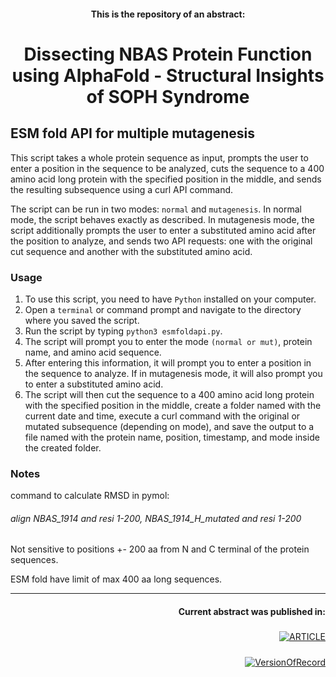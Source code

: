 <div id="header" align="center">
  
  ####  This is the repository of an abstract: 
  
  # Dissecting NBAS Protein Function using AlphaFold - Structural Insights of SOPH Syndrome
 
</div>

## ESM fold API for multiple mutagenesis

This script takes a whole protein sequence as input, prompts the user to enter a position in the sequence to be analyzed, cuts the sequence to a 400 amino acid long protein with the specified position in the middle, and sends the resulting subsequence using a curl API command. 

The script can be run in two modes: `normal` and `mutagenesis`. 
In normal mode, the script behaves exactly as described. 
In mutagenesis mode, the script additionally prompts the user to enter a substituted amino acid after the position to analyze, and sends two API requests: one with the original cut sequence and another with the substituted amino acid.

### Usage

1. To use this script, you need to have `Python` installed on your computer. 
2. Open a `terminal` or command prompt and navigate to the directory where you saved the script. 
3. Run the script by typing `python3 esmfoldapi.py`. 
4. The script will prompt you to enter the mode `(normal or mut)`, protein name, and amino acid sequence. 
5. After entering this information, it will prompt you to enter a position in the sequence to analyze. If in mutagenesis mode, it will also prompt you to enter a substituted amino acid. 
6. The script will then cut the sequence to a 400 amino acid long protein with the specified position in the middle, create a folder named with the current date and time, execute a curl command with the original or mutated subsequence (depending on mode), and save the output to a file named with the protein name, position, timestamp, and mode inside the created folder.

### Notes

command to calculate RMSD in pymol:
###### align NBAS_1914 and resi 1-200, NBAS_1914_H_mutated and resi 1-200

Not sensitive to positions +- 200 aa from N and C terminal of the protein sequences.

ESM fold have limit of max 400 aa long sequences.

---
<div id="header" align="right">

#### Current abstract was published in:

##### 
<a href="https://mccmb.belozersky.msu.ru/2023/thesis/MCCMB.utf8.html"><img src="https://shields.io/badge/MCCMB23-Conference-green?logo=#E9711C&MCCMB23=Conference" alt="ARTICLE"/></a>

##### 
<a href="https://mccmb.belozersky.msu.ru/2023/thesis/abstracts/152.pdf"><img src="https://shields.io/badge/Abstract-VersionOfRecord-green?logo=#E9711C&Full%20Access=VersionOfRecord" alt="VersionOfRecord"/></a>

</div>
